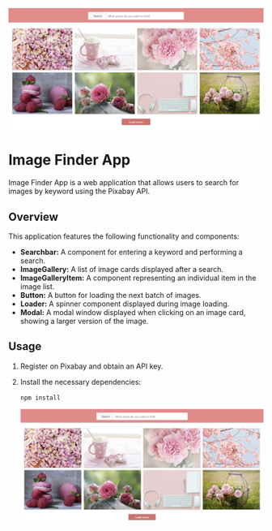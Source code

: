    <p align="center">
     <img src="assets/prew.jpg" width="700" alt="Project Preview">
   </p>

# Image Finder App

Image Finder App is a web application that allows users to search for images by
keyword using the Pixabay API.

## Overview

This application features the following functionality and components:

- **Searchbar:** A component for entering a keyword and performing a search.
- **ImageGallery:** A list of image cards displayed after a search.
- **ImageGalleryItem:** A component representing an individual item in the image
  list.
- **Button:** A button for loading the next batch of images.
- **Loader:** A spinner component displayed during image loading.
- **Modal:** A modal window displayed when clicking on an image card, showing a
  larger version of the image.

## Usage

1. Register on Pixabay and obtain an API key.

2. Install the necessary dependencies:

   ```bash
   npm install
   ```

   <p align="center">
     <img src="assets/prew.jpg" width="600" alt="Project Preview">
   </p>
